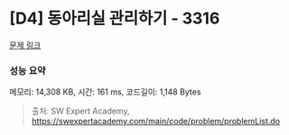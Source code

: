 # [D4] 동아리실 관리하기 - 3316 

[문제 링크](https://swexpertacademy.com/main/code/problem/problemDetail.do?contestProbId=AWBnFuhqxE8DFAWr) 

### 성능 요약

메모리: 14,308 KB, 시간: 161 ms, 코드길이: 1,148 Bytes



> 출처: SW Expert Academy, https://swexpertacademy.com/main/code/problem/problemList.do